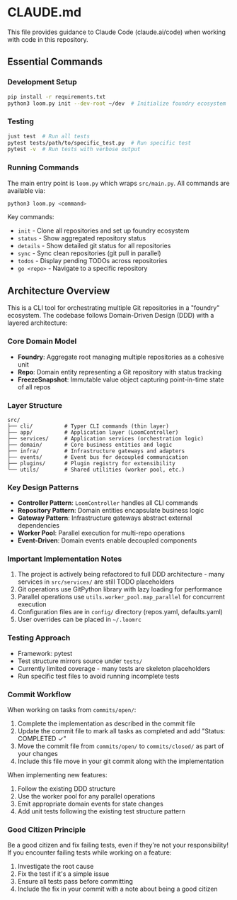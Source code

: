 # CLAUDE.md

This file provides guidance to Claude Code (claude.ai/code) when working with code in this repository.

## Essential Commands

### Development Setup
```bash
pip install -r requirements.txt
python3 loom.py init --dev-root ~/dev  # Initialize foundry ecosystem
```

### Testing
```bash
just test  # Run all tests
pytest tests/path/to/specific_test.py  # Run specific test
pytest -v  # Run tests with verbose output
```

### Running Commands
The main entry point is `loom.py` which wraps `src/main.py`. All commands are available via:
```bash
python3 loom.py <command>
```

Key commands:
- `init` - Clone all repositories and set up foundry ecosystem
- `status` - Show aggregated repository status
- `details` - Show detailed git status for all repositories
- `sync` - Sync clean repositories (git pull in parallel)
- `todos` - Display pending TODOs across repositories
- `go <repo>` - Navigate to a specific repository

## Architecture Overview

This is a CLI tool for orchestrating multiple Git repositories in a "foundry" ecosystem. The codebase follows Domain-Driven Design (DDD) with a layered architecture:

### Core Domain Model
- **Foundry**: Aggregate root managing multiple repositories as a cohesive unit
- **Repo**: Domain entity representing a Git repository with status tracking
- **FreezeSnapshot**: Immutable value object capturing point-in-time state of all repos

### Layer Structure
```
src/
├── cli/          # Typer CLI commands (thin layer)
├── app/          # Application layer (LoomController)
├── services/     # Application services (orchestration logic)
├── domain/       # Core business entities and logic
├── infra/        # Infrastructure gateways and adapters
├── events/       # Event bus for decoupled communication
├── plugins/      # Plugin registry for extensibility
└── utils/        # Shared utilities (worker pool, etc.)
```

### Key Design Patterns
- **Controller Pattern**: `LoomController` handles all CLI commands
- **Repository Pattern**: Domain entities encapsulate business logic
- **Gateway Pattern**: Infrastructure gateways abstract external dependencies
- **Worker Pool**: Parallel execution for multi-repo operations
- **Event-Driven**: Domain events enable decoupled components

### Important Implementation Notes
1. The project is actively being refactored to full DDD architecture - many services in `src/services/` are still TODO placeholders
2. Git operations use GitPython library with lazy loading for performance
3. Parallel operations use `utils.worker_pool.map_parallel` for concurrent execution
4. Configuration files are in `config/` directory (repos.yaml, defaults.yaml)
5. User overrides can be placed in `~/.loomrc`

### Testing Approach
- Framework: pytest
- Test structure mirrors source under `tests/`
- Currently limited coverage - many tests are skeleton placeholders
- Run specific test files to avoid running incomplete tests

### Commit Workflow
When working on tasks from `commits/open/`:
1. Complete the implementation as described in the commit file
2. Update the commit file to mark all tasks as completed and add "Status: COMPLETED ✓"
3. Move the commit file from `commits/open/` to `commits/closed/` as part of your changes
4. Include this file move in your git commit along with the implementation

When implementing new features:
1. Follow the existing DDD structure
2. Use the worker pool for any parallel operations
3. Emit appropriate domain events for state changes
4. Add unit tests following the existing test structure pattern

### Good Citizen Principle
Be a good citizen and fix failing tests, even if they're not your responsibility! If you encounter failing tests while working on a feature:
1. Investigate the root cause
2. Fix the test if it's a simple issue
3. Ensure all tests pass before committing
4. Include the fix in your commit with a note about being a good citizen